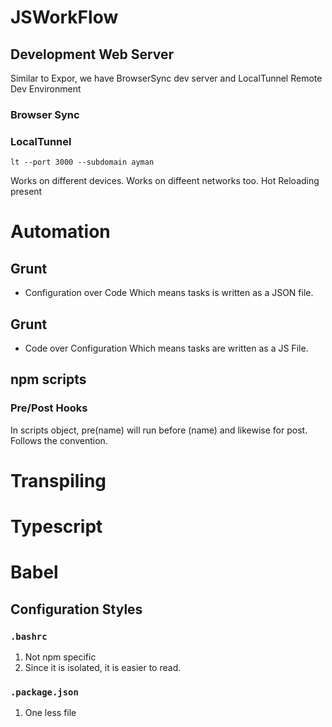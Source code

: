 # JSWorkFlow


## Development Web Server


Similar to Expor, we have BrowserSync dev server and LocalTunnel Remote Dev Environment
### Browser Sync 

### LocalTunnel

`lt --port 3000 --subdomain ayman`

Works on different devices.
Works on diffeent networks too.
Hot Reloading present

# Automation

## Grunt
- Configuration over Code
Which means tasks is written as a JSON file.

## Grunt
- Code over Configuration
Which means tasks are written as a JS File.

## npm scripts

### Pre/Post Hooks

In scripts object, pre(name) will run before (name) and likewise for post. Follows the convention.

# Transpiling

# Typescript

# Babel

## Configuration Styles

### `.bashrc`
1. Not npm specific
2. Since it is isolated, it is easier to read.
### `.package.json`
1. One less file 
